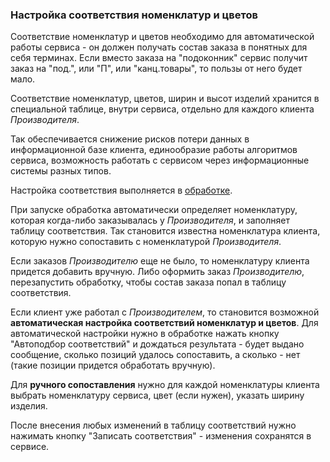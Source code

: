 ### Настройка соответствия номенклатур и цветов

Соответствие номенклатур и цветов необходимо для автоматической работы сервиса - он должен получать состав заказа в понятных для себя терминах. Если вместо заказа на "подоконник" сервис получит заказ на "под.", или "П", или "канц.товары", то пользы от него будет мало.

Соответствие номенклатур, цветов, ширин и высот изделий хранится в специальной таблице, внутри сервиса, отдельно для каждого клиента _Производителя_.

Так обеспечивается снижение рисков потери данных в информационной базе клиента, единообразие работы алгоритмов сервиса, возможность работать с сервисом через информационные системы разных типов.

Настройка соответствия выполняется в [обработке](https://github.com/oknosoft/windowbuilder-parametric/blob/master/1c/%D0%9F%D0%B0%D1%80%D0%B0%D0%BC%D0%B5%D1%82%D1%80%D0%B8%D1%87%D0%B5%D1%81%D0%BA%D0%B8%D0%B9%D0%97%D0%B0%D0%BA%D0%B0%D0%B72.epf).

При запуске обработка автоматически определяет номенклатуру, которая когда-либо заказывалась у _Производителя_, и заполняет таблицу соответствия. Так становится известна номенклатура клиента, которую нужно сопоставить с номенклатурой _Производителя_.

Если заказов _Производителю_ еще не было, то номенклатуру клиента придется добавить вручную. Либо оформить заказ _Производителю_, перезапустить обработку, чтобы состав заказа попал в таблицу соответствия.

Если клиент уже работал с _Производителем_, то становится возможной **автоматическая настройка соответствий номенклатур и цветов**. Для автоматической настройки нужно в обработке нажать кнопку "Автоподбор соответствий" и дождаться результата - будет выдано сообщение, сколько позиций удалось сопоставить, а сколько - нет (такие позиции придется обработать вручную).

Для **ручного сопоставления** нужно для каждой номенклатуры клиента выбрать номенклатуру сервиса, цвет (если нужен), указать ширину изделия.

После внесения любых изменений в таблицу соответствий нужно нажимать кнопку "Записать соответствия" - изменения сохранятся в сервисе.
